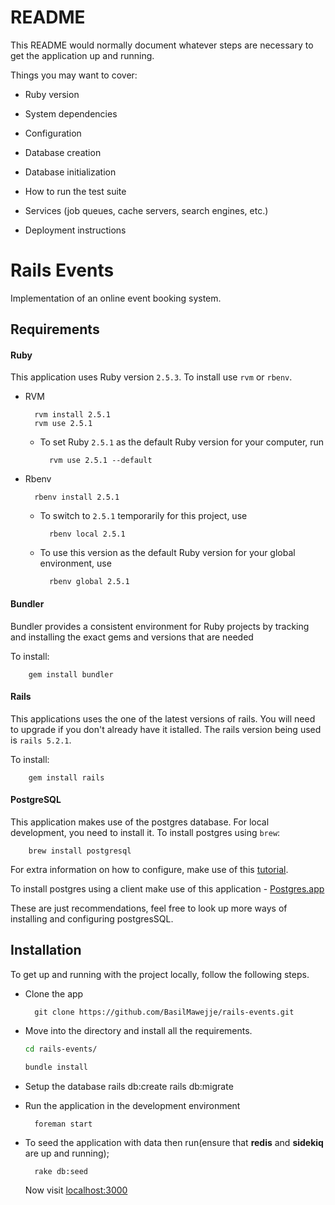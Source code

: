 # README

This README would normally document whatever steps are necessary to get the
application up and running.

Things you may want to cover:

* Ruby version

* System dependencies

* Configuration

* Database creation

* Database initialization

* How to run the test suite

* Services (job queues, cache servers, search engines, etc.)

* Deployment instructions

# Rails Events
Implementation of an online event booking system.

## Requirements

#### Ruby

This application uses Ruby version `2.5.3`. To install use `rvm` or `rbenv`.

* RVM

        rvm install 2.5.1
        rvm use 2.5.1
    - To set Ruby `2.5.1` as the default Ruby version for your computer, run

            rvm use 2.5.1 --default

* Rbenv

        rbenv install 2.5.1
    - To switch to `2.5.1` temporarily for this project, use

            rbenv local 2.5.1

    - To use this version as the default Ruby version for your global environment, use

            rbenv global 2.5.1

#### Bundler

Bundler provides a consistent environment for Ruby projects by tracking and installing the exact gems and versions that are needed

To install:

        gem install bundler

#### Rails

This applications uses the one of the latest versions of rails. You will need to upgrade if you don't already have it istalled. The rails version being used is `rails 5.2.1`.

To install:

        gem install rails

#### PostgreSQL

This application makes use of the postgres database. For local development, you need to install it.
To install postgres using `brew`:

        brew install postgresql

For extra information on how to configure, make use of this [tutorial](https://www.codementor.io/engineerapart/getting-started-with-postgresql-on-mac-osx-are8jcopb).

To install postgres using a client make use of this application - [Postgres.app](https://postgresapp.com/)

These are just recommendations, feel free to look up more ways of installing and configuring postgresSQL.

## Installation

To get up and running with the project locally, follow the following steps.

* Clone the app

        git clone https://github.com/BasilMawejje/rails-events.git

* Move into the directory and install all the requirements.

    ```bash
    cd rails-events/

    bundle install
    ```

* Setup the database
        rails db:create
        rails db:migrate

* Run the application in the development environment

        foreman start

* To seed the application with data then run(ensure that **redis** and **sidekiq** are up and running);

        rake db:seed

    Now visit [localhost:3000](http://localhost:3000)
